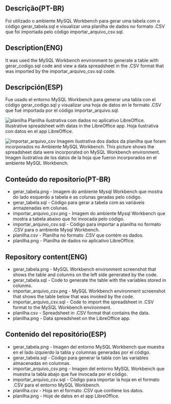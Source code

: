 ## Descrição(PT-BR)
Foi utilizado o ambiente MySQL Workbench para gerar uma tabela com o código gerar_tabela.sql e visualizar uma planilha de dados no formato .CSV que foi importada pelo código importar_arquivo_csv.sql. 
## Description(ENG)
It was used the MySQL Workbench environment to generate a table with gerar_codigo.sql code and view a data spreadsheet in the .CSV format that was imported by the importar_arquivo_csv.sql code.
## Descripción(ESP)
Fue usado el entorno MySQL Workbench para generar una tabla con el código gerar_codigo.sql y visualizar una hoja de datos en le formato .CSV que fué importada por el código importar_arquivo.sql. 

![planilha](https://user-images.githubusercontent.com/80546143/230627437-97ca156f-e33b-4940-ace2-144531317940.png)
Planilha ilustrativa com dados no aplicativo LibreOffice. Illustrative spreadsheet with datas in the LibreOffice app. Hoja ilustrativa con datos en el app LibreOffice. 

![importar_arquivo_csv](https://user-images.githubusercontent.com/80546143/226619002-b6f93a53-6f68-44be-9ef7-f804d6eb9f95.png)
Imagem ilustrativa dos dados da planilha que foram incorporados no Ambiente MySQL Workbench. This picture shows the spreadsheet data were incorporated on MySQL Workbench environment. Imagen ilustrativa de los datos de la hoja que fueron incorporados en el ambiente MySQL Workbench.

## Conteúdo do repositorio(PT-BR)
+ gerar_tabela.png - Imagem do ambiente Mysql Workbench que mostra do lado esquerdo a tabela e as colunas geradas pelo código.
+ gerar_tabela.sql - Código para gerar a tabela com as variáveis armazenadas em colunas.
+ importar_arquivo_csv.png - Imagem do ambiente Mysql Workbench que mostra a tabela abaixo que foi invocada pelo código.
+ importar_arquivo_csv.sql - Código para importar a planilha no formato .CSV para o ambiente Mysql Workbench.
+ planilha.csv - Planilha no formato .CSV que contém os dados.
+ planilha.png - Planilha de dados no aplicativo LibreOffice.

## Repository content(ENG)
+ gerar_tabela.png - MySQL Workbench environment screenshot that shows the table and colunms on the left side generated by the code. 
+ gerar_tabela.sql - Code to generate the table with the variables stored in colunms.
+ importar_arquivo_csv.png - MySQL Workbench environment screenshot that shows the table below that was invoked by the code. 
+ importar_arquivo_csv.sql - Code to import the spreadsheet in .CSV format to the MySQL Workbench environment.
+ planilha.csv - Spreadsheet in .CSV format that contains the data.
+ planilha.png - Data spreadsheet on the LibreOffice app.

## Contenido del repositório(ESP)
+ gerar_tabela.png - Imagen del entorno MySQL Workbench que muestra en el lado izquierdo la tabla y columnas generadas por el código.
+ gerar_tabela.sql - Código para generar la tabla con las variables almacenadas en columnas.
+ importar_arquivo_csv.png - Imagen del entorno MySQL Workbench que muestra la tabla abajo que fue invocada por el código.
+ importar_arquivo_csv.sql - Código para importar la hoja en el formato .CSV para el entorno MySQL Workbench.
+ planilha.csv - Hoja en el formato .CSV que contiene los datos.
+ planilha.png - Hoje de datos en el app LibreOffice.
